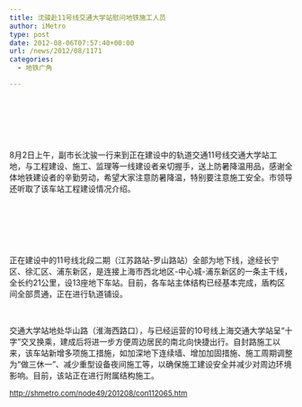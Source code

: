 ```yaml
---
title: 沈骏赴11号线交通大学站慰问地铁施工人员
author: iMetro
type: post
date: 2012-08-06T07:57:40+00:00
url: /news/2012/08/1171
categories:
  - 地铁广角

---
```

&nbsp;

<p align="center">
  <span> <img src="http://shmetro.com/node49/201208/images/img112065_2.jpg" alt="" /></span>
</p>

&nbsp;

<span>8月2日上午，副市长沈骏一行来到正在建设中的轨道交通11号线交通大学站工地，与工程建设、施工、监理等一线建设者亲切握手，送上防暑降温用品，感谢全体地铁建设者的辛勤劳动，希望大家注意防暑降温，特别要注意施工安全。市领导还听取了该车站工程建设情况介绍。</span>

&nbsp;

<p align="center">
  <span><img src="http://shmetro.com/node49/201208/images/img112065_1.jpg" alt="" /> </span>
</p>

&nbsp;

<span>正在建设中的11号线北段二期（江苏路站-罗山路站）全部为地下线，途经长宁区、徐汇区、浦东新区，是连接上海市西北地区-中心城-浦东新区的一条主干线，全长约21公里，设13座地下车站。目前，各车站主体结构已经基本完成，盾构区间全部贯通，正在进行轨道铺设。</span>

&nbsp;

<span>交通大学站地处华山路（淮海西路口），与已经运营的10号线上海交通大学站呈“十字”交叉换乘，建成后将进一步方便周边居民的南北向快捷出行。自封路施工以来，该车站新增多项施工措施，如加深地下连续墙、增加加固措施、施工周期调整为“做三休一”、减少重型设备夜间施工等，以确保施工建设安全并减少对周边环境影响。目前，该站正在进行附属结构施工。</span>

<span style="font-size: small;"><a href="http://shmetro.com/node49/201208/con112065.htm">http://shmetro.com/node49/201208/con112065.htm</a><br /> </span>